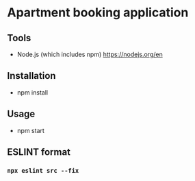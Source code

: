 # Apartment booking application

## Tools
* Node.js (which includes npm) https://nodejs.org/en

## Installation

* npm install

## Usage

* npm start

## ESLINT format
### `npx eslint src --fix`
